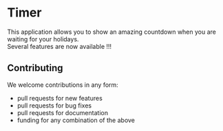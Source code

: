 # Timer

This application allows you to show an amazing countdown when you are waiting for your holidays.  
Several features are now available !!!

Contributing
---------------------
We welcome contributions in any form:

* pull requests for new features
* pull requests for bug fixes
* pull requests for documentation
* funding for any combination of the above

